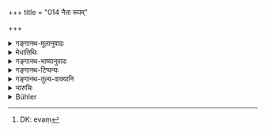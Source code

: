 +++
title = "014 नैता रूपम्"

+++

<details><summary>गङ्गानथ-मूलानुवादः</summary>

They care not for beauty; they have no regard for age; be he handsome or ugly, they enjoy the man simply because he is a male.—(14)
</details>

<details><summary>मेधातिथिः</summary>

नायम् अभिमानो वोढव्यः- "सुभगः स्वाकृतिस् तरुणो ऽहं माम् हित्वा कथम् अन्यं कामयिष्यते" । यतो **नैता** दर्शनीयो ऽयं शूराकृतिर् अयम् इत्य् एव[^३९] विचारयन्ति । **पुमान्** अयम् **इत्य्** एतावत्**ऐव** **बुञ्जते** संयुज्यन्ते तेन ॥ ९.१४ ॥


[^३९]:
     DK: evaṃ
</details>

<details><summary>गङ्गानथ-भाष्यानुवादः</summary>

The husband should not labour under the vain hope—‘I am well favoured, handsome and young, how can my wife desire any other man, having me?’;—because women do not take into consideration the fact of a man being ‘handsome’ or ‘brave’; simply because he happens to be a male, they have recourse to him.—(14)
</details>

<details><summary>गङ्गानथ-टिप्पन्यः</summary>

This verse is quoted in *Vivādaratnākara* (p. 412);—and in
*Vīramitrodaya* (Vyavahāra, 158b).
</details>

<details><summary>गङ्गानथ-तुल्य-वाक्यानि</summary>

**(verses 9.14-16)  
**

*Dakṣa* (Vivādaratnākara, p. 413).—‘Women are like the leech; but while
the poor leech draws blood only, the woman draws your riches, your property, your flesh, your virility and your strength. During adolescence, she is in fear of the man, during youth, she demands excessive pleasure, and when her husband becomes old, she does not care a straw for him.’

*Rāmāyaṇa* (Vivādaratnākara, p. 414).—‘For women there is no one loved
or hated; they betake themselves to all men; just as creepers growing in a thick forest hang themselves on all trees.’
</details>

<details><summary>भारुचिः</summary>

एतास्व् अवस्थासु वर्तमाना विसंज्ञाः सत्यः । यतः पानादीन् वर्जयेयुः ॥ ९.१४ ॥
</details>

<details><summary>Bühler</summary>

014	Women do not care for beauty, nor is their attention fixed on age; (thinking), '(It is enough that) he is a man,' they give themselves to the handsome and to the ugly.
</details>
